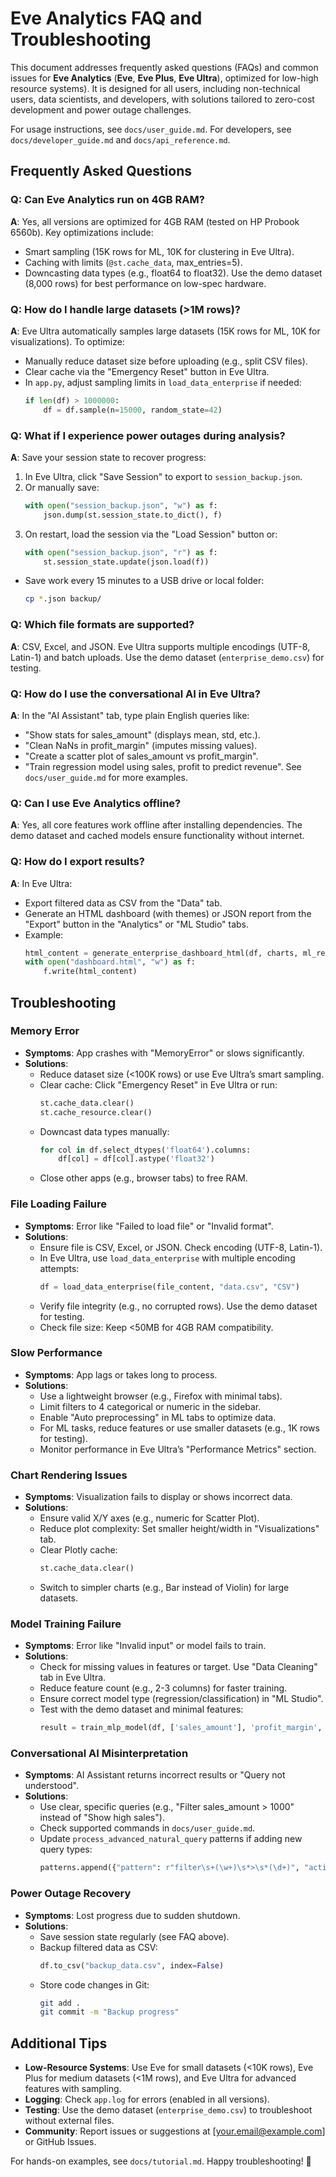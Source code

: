 # Eve Analytics FAQ and Troubleshooting

This document addresses frequently asked questions (FAQs) and common issues for **Eve Analytics** (**Eve**, **Eve Plus**, **Eve Ultra**), optimized for low-high resource systems). It is designed for all users, including non-technical users, data scientists, and developers, with solutions tailored to zero-cost development and power outage challenges.

For usage instructions, see `docs/user_guide.md`. For developers, see `docs/developer_guide.md` and `docs/api_reference.md`.

## Frequently Asked Questions

### **Q: Can Eve Analytics run on 4GB RAM?**
**A**: Yes, all versions are optimized for 4GB RAM (tested on HP Probook 6560b). Key optimizations include:
- Smart sampling (15K rows for ML, 10K for clustering in Eve Ultra).
- Caching with limits (`@st.cache_data`, max_entries=5).
- Downcasting data types (e.g., float64 to float32).
Use the demo dataset (8,000 rows) for best performance on low-spec hardware.

### **Q: How do I handle large datasets (>1M rows)?**
**A**: Eve Ultra automatically samples large datasets (15K rows for ML, 10K for visualizations). To optimize:
- Manually reduce dataset size before uploading (e.g., split CSV files).
- Clear cache via the "Emergency Reset" button in Eve Ultra.
- In `app.py`, adjust sampling limits in `load_data_enterprise` if needed:
  ```python
  if len(df) > 1000000:
      df = df.sample(n=15000, random_state=42)
  ```

### **Q: What if I experience power outages during analysis?**
**A**: Save your session state to recover progress:
1. In Eve Ultra, click "Save Session" to export to `session_backup.json`.
2. Or manually save:
   ```python
   with open("session_backup.json", "w") as f:
       json.dump(st.session_state.to_dict(), f)
   ```
3. On restart, load the session via the "Load Session" button or:
   ```python
   with open("session_backup.json", "r") as f:
       st.session_state.update(json.load(f))
   ```
- Save work every 15 minutes to a USB drive or local folder:
  ```bash
  cp *.json backup/
  ```

### **Q: Which file formats are supported?**
**A**: CSV, Excel, and JSON. Eve Ultra supports multiple encodings (UTF-8, Latin-1) and batch uploads. Use the demo dataset (`enterprise_demo.csv`) for testing.

### **Q: How do I use the conversational AI in Eve Ultra?**
**A**: In the "AI Assistant" tab, type plain English queries like:
- "Show stats for sales_amount" (displays mean, std, etc.).
- "Clean NaNs in profit_margin" (imputes missing values).
- "Create a scatter plot of sales_amount vs profit_margin".
- "Train regression model using sales, profit to predict revenue".
See `docs/user_guide.md` for more examples.

### **Q: Can I use Eve Analytics offline?**
**A**: Yes, all core features work offline after installing dependencies. The demo dataset and cached models ensure functionality without internet.

### **Q: How do I export results?**
**A**: In Eve Ultra:
- Export filtered data as CSV from the "Data" tab.
- Generate an HTML dashboard (with themes) or JSON report from the "Export" button in the "Analytics" or "ML Studio" tabs.
- Example:
  ```python
  html_content = generate_enterprise_dashboard_html(df, charts, ml_results, anomaly_results, "Professional")
  with open("dashboard.html", "w") as f:
      f.write(html_content)
  ```

## Troubleshooting

### **Memory Error**
- **Symptoms**: App crashes with "MemoryError" or slows significantly.
- **Solutions**:
  - Reduce dataset size (<100K rows) or use Eve Ultra’s smart sampling.
  - Clear cache: Click "Emergency Reset" in Eve Ultra or run:
    ```python
    st.cache_data.clear()
    st.cache_resource.clear()
    ```
  - Downcast data types manually:
    ```python
    for col in df.select_dtypes('float64').columns:
        df[col] = df[col].astype('float32')
    ```
  - Close other apps (e.g., browser tabs) to free RAM.

### **File Loading Failure**
- **Symptoms**: Error like "Failed to load file" or "Invalid format".
- **Solutions**:
  - Ensure file is CSV, Excel, or JSON. Check encoding (UTF-8, Latin-1).
  - In Eve Ultra, use `load_data_enterprise` with multiple encoding attempts:
    ```python
    df = load_data_enterprise(file_content, "data.csv", "CSV")
    ```
  - Verify file integrity (e.g., no corrupted rows). Use the demo dataset for testing.
  - Check file size: Keep <50MB for 4GB RAM compatibility.

### **Slow Performance**
- **Symptoms**: App lags or takes long to process.
- **Solutions**:
  - Use a lightweight browser (e.g., Firefox with minimal tabs).
  - Limit filters to 4 categorical or numeric in the sidebar.
  - Enable "Auto preprocessing" in ML tabs to optimize data.
  - For ML tasks, reduce features or use smaller datasets (e.g., 1K rows for testing).
  - Monitor performance in Eve Ultra’s "Performance Metrics" section.

### **Chart Rendering Issues**
- **Symptoms**: Visualization fails to display or shows incorrect data.
- **Solutions**:
  - Ensure valid X/Y axes (e.g., numeric for Scatter Plot).
  - Reduce plot complexity: Set smaller height/width in "Visualizations" tab.
  - Clear Plotly cache:
    ```python
    st.cache_data.clear()
    ```
  - Switch to simpler charts (e.g., Bar instead of Violin) for large datasets.

### **Model Training Failure**
- **Symptoms**: Error like "Invalid input" or model fails to train.
- **Solutions**:
  - Check for missing values in features or target. Use "Data Cleaning" tab in Eve Ultra.
  - Reduce feature count (e.g., 2-3 columns) for faster training.
  - Ensure correct model type (regression/classification) in "ML Studio".
  - Test with the demo dataset and minimal features:
    ```python
    result = train_mlp_model(df, ['sales_amount'], 'profit_margin', 'regression')
    ```

### **Conversational AI Misinterpretation**
- **Symptoms**: AI Assistant returns incorrect results or "Query not understood".
- **Solutions**:
  - Use clear, specific queries (e.g., "Filter sales_amount > 1000" instead of "Show high sales").
  - Check supported commands in `docs/user_guide.md`.
  - Update `process_advanced_natural_query` patterns if adding new query types:
    ```python
    patterns.append({"pattern": r"filter\s+(\w+)\s*>\s*(\d+)", "action": "filter_numeric"})
    ```

### **Power Outage Recovery**
- **Symptoms**: Lost progress due to sudden shutdown.
- **Solutions**:
  - Save session state regularly (see FAQ above).
  - Backup filtered data as CSV:
    ```python
    df.to_csv("backup_data.csv", index=False)
    ```
  - Store code changes in Git:
    ```bash
    git add .
    git commit -m "Backup progress"
    ```

## Additional Tips
- **Low-Resource Systems**: Use Eve for small datasets (<10K rows), Eve Plus for medium datasets (<1M rows), and Eve Ultra for advanced features with sampling.
- **Logging**: Check `app.log` for errors (enabled in all versions).
- **Testing**: Use the demo dataset (`enterprise_demo.csv`) to troubleshoot without external files.
- **Community**: Report issues or suggestions at [your.email@example.com] or GitHub Issues.

For hands-on examples, see `docs/tutorial.md`. Happy troubleshooting! 🚀
